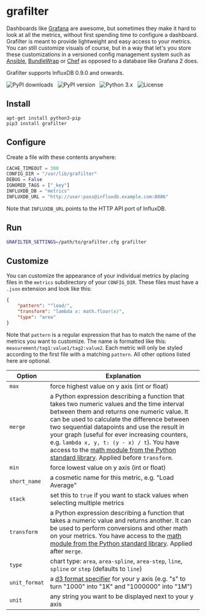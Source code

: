 grafilter
=========

Dashboards like [Grafana](http://grafana.org) are awesome, but sometimes they make it hard to look at all the metrics, without first spending time to configure a dashboard. Grafilter is meant to provide lightweight and easy access to your metrics. You can still customize visuals of course, but in a way that let's you store these customizations in a versioned config management system such as [Ansible](http://www.ansible.com), [BundleWrap](http://bundlewrap.org) or [Chef](https://www.chef.io/chef/) as opposed to a database like Grafana 2 does.

Grafilter supports InfluxDB 0.9.0 and onwards.

![PyPI downloads](http://img.shields.io/pypi/dm/grafilter.svg) &nbsp; ![PyPI version](http://img.shields.io/pypi/v/grafilter.svg) &nbsp; ![Python 3.x](http://img.shields.io/badge/Python-3.4-green.svg) &nbsp; ![License](http://img.shields.io/badge/License-GPLv3-red.svg)

Install
-------

```
apt-get install python3-pip
pip3 install grafilter
```

Configure
---------

Create a file with these contents anywhere:

```python
CACHE_TIMEOUT = 300
CONFIG_DIR = "/var/lib/grafilter"
DEBUG = False
IGNORED_TAGS = ["_key"]
INFLUXDB_DB = "metrics"
INFLUXDB_URL = "http://user:pass@influxdb.example.com:8086"
```

Note that `INFLUXDB_URL` points to the HTTP API port of InfluxDB.

Run
---

```sh
GRAFILTER_SETTINGS=/path/to/grafilter.cfg grafilter
```

Customize
---------

You can customize the appearance of your individual metrics by placing files in the `metrics` subdirectory of your `CONFIG_DIR`. These files must have a `.json` extension and look like this:

```json
{
	"pattern": "^load/",
	"transform": "lambda x: math.floor(x)",
	"type": "area"
}
```

Note that `pattern` is a regular expression that has to match the name of the metrics you want to customize. The name is formatted like this: `measurement/tag1:value1/tag2:value2`. Each metric will only be styled according to the first file with a matching `pattern`. All other options listed here are optional.

Option | Explanation
-------|------------
`max` | force highest value on y axis (int or float)
`merge` | a Python expression describing a function that takes two numeric values and the time interval between them and returns one numeric value. It can be used to calculate the difference between two sequential datapoints and use the result in your graph (useful for ever increasing counters, e.g. `lambda x, y, t: (y - x) / t`). You have access to the [math module from the Python standard library](https://docs.python.org/3/library/math.html). Applied before `transform`.
`min` | force lowest value on y axis (int or float)
`short_name` | a cosmetic name for this metric, e.g. "Load Average"
`stack` | set this to `true` if you want to stack values when selecting multiple metrics
`transform` | a Python expression describing a function that takes a numeric value and returns another. It can be used to perform conversions and other math on your metrics. You have access to the [math module from the Python standard library](https://docs.python.org/3/library/math.html). Applied after `merge`.
`type` | chart type: `area`, `area-spline`, `area-step`, `line`, `spline` or `step` (defaults to `line`)
`unit_format` | a [d3 format specifier](https://github.com/mbostock/d3/wiki/Formatting#d3_format) for your y axis (e.g. "s" to turn "1000" into "1K" and "1000000" into "1M")
`unit` | any string you want to be displayed next to your y axis
